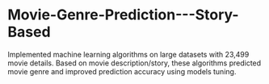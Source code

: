 # Movie-Genre-Prediction---Story-Based
Implemented machine learning algorithms on large datasets with 23,499 movie details. Based on movie description/story, these algorithms predicted movie genre and improved prediction accuracy using models tuning.
